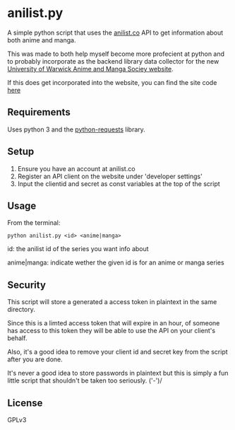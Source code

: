 # anilist.py

A simple python script that uses the [anilist.co](https://anilist.co) API to get information about both anime and manga.

This was made to both help myself become more profecient at python and to probably incorporate as the backend library data collector for the new [University of Warwick Anime and Manga Sociey website](https://animesoc.co.uk).

If this does get incorporated into the website, you can find the site code [here](https://github.com/WarwickAnimeSoc)

## Requirements

Uses python 3 and the [python-requests](http://docs.python-requests.org/en/master/) library.

## Setup

1. Ensure you have an account at anilist.co
2. Register an API client on the website under 'developer settings'
3. Input the clientid and secret as const variables at the top of the script

## Usage

From the terminal:

```shell
python anilist.py <id> <anime|manga>
```

id: the anilist id of the series you want info about

anime|manga: indicate wether the given id is for an anime or manga series

## Security

This script will store a generated a access token in plaintext in the same directory.

Since this is a limted access token that will expire in an hour, of someone has access to this token they will be able to use the API on your client's behalf.

Also, it's a good idea to remove your client id and secret key from the script after you are done.

It's never a good idea to store passwords in plaintext but this is simply a fun little script that shouldn't be taken too seriously. ('-')/

## License
GPLv3